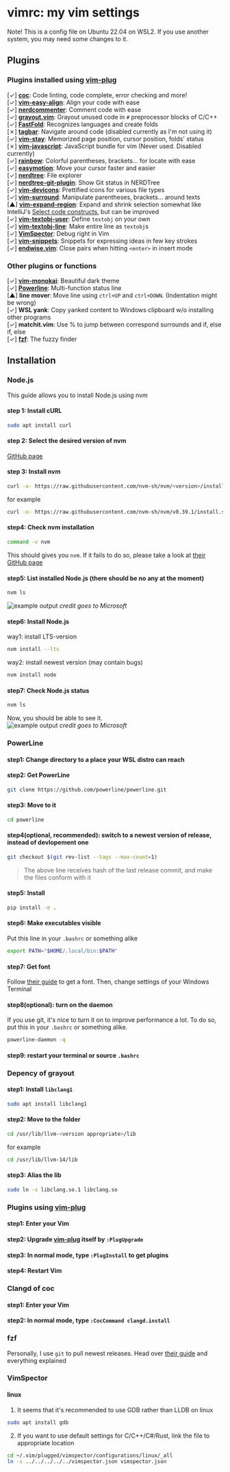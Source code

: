 # vimrc: my vim settings
Note! This is a config file on Ubuntu 22.04 on WSL2. If you use another system, you may need some changes to it.
## Plugins
### Plugins installed using [vim-plug](https://github.com/junegunn/vim-plug)
[✓] [**coc**](https://github.com/neoclide/coc.nvim): Code linting, code complete, error checking and more!  
[✓] [**vim-easy-align**](https://github.com/junegunn/vim-easy-align): Align your code with ease  
[✓] [**nerdcommenter**](https://github.com/preservim/nerdcommenter): Comment code with ease  
[✓] [**grayout.vim**](https://github.com/mphe/grayout.vim): Grayout unused code in `#` preprocessor blocks of C/C++  
[✓] [**FastFold**](https://github.com/Konfekt/FastFold): Recognizes languages and create folds  
[✗] [**tagbar**](https://github.com/preservim/tagbar): Navigate around code (disabled currently as I'm not using it)  
[✓] [**vim-stay**](https://github.com/zhimsel/vim-stay): Memorized page position, cursor position, folds' status  
[✗] [**vim-javascript**](https://github.com/pangloss/vim-javascript): JavaScript bundle for vim (Never used. Disabled currently)  
[✓] [**rainbow**](https://github.com/luochen1990/rainbow): Colorful parentheses, brackets... for locate with ease  
[✓] [**easymotion**](https://github.com/easymotion/vim-easymotion): Move your cursor faster and easier  
[✓] [**nerdtree**](https://github.com/preservim/nerdtree): File explorer  
[✓] [**nerdtree-git-plugin**](https://github.com/Xuyuanp/nerdtree-git-plugin): Show Git status in NERDTree  
[✓] [**vim-devicons**](https://github.com/ryanoasis/vim-devicons): Prettified icons for various file types  
[✓] [**vim-surround**](https://github.com/tpope/vim-surround): Manipulate parentheses, brackets... around texts  
[▲] [**vim-expand-region**](https://github.com/terryma/vim-expand-region): Expand and shrink selection somewhat like IntelliJ's [Select code constructs](https://www.jetbrains.com/help/idea/working-with-source-code.html#editor_code_selection), but can be improved  
[✓] [**vim-textobj-user**](https://github.com/kana/vim-textobj-user): Define `textobj` on your own  
[✓] [**vim-textobj-line**](https://github.com/kana/vim-textobj-line): Make entire line as `textobj`s  
[✓] [**VimSpector**](https://github.com/puremourning/vimspector): Debug right in Vim  
[✓] [**vim-snippets**](https://github.com/honza/vim-snippets): Snippets for expressing ideas in few key strokes  
[✓] [**endwise.vim**](https://github.com/tpope/vim-endwise): Close pairs when hitting `<enter>` in insert mode  
### Other plugins or functions
[✓] [**vim-monokai**](https://github.com/crusoexia/vim-monokai): Beautiful dark theme  
[✓] [**Powerline**](https://github.com/powerline/powerline): Multi-function status line  
[▲] **line mover**: Move line using `ctrl+UP` and `ctrl+DOWN`. (Indentation might be wrong)  
[✓] **WSL yank**: Copy yanked content to Windows clipboard w/o installing other programs  
[✓] **matchit.vim**: Use % to jump between correspond surrounds and if, else if, else  
[✓] [**fzf**](https://github.com/junegunn/fzf): The fuzzy finder  

## Installation
### Node.js
This guide allows you to install Node.js using nvm
#### step 1: Install cURL
```bash
sudo apt install curl
```
#### step 2: Select the desired version of nvm
[GitHub page](https://github.com/nvm-sh/nvm/releases)
#### step 3: Install nvm
```bash
curl -o- https://raw.githubusercontent.com/nvm-sh/nvm/<version>/install.sh | bash
```
for example
```bash
curl -o- https://raw.githubusercontent.com/nvm-sh/nvm/v0.39.1/install.sh | bash
```
#### step4: Check nvm installation
```bash
command -v nvm
```
This should gives you `nvm`. If it fails to do so, please take a look at [their GitHub page](https://github.com/nvm-sh/nvm)
#### step5: List installed Node.js (there should be no any at the moment)
```bash
nvm ls
```
![example output](https://docs.microsoft.com/zh-tw/windows/images/nvm-no-node.png)
*credit goes to Microsoft*
#### step6: Install Node.js
way1: install LTS-version
```bash
nvm install --lts
```
way2: install newest version (may contain bugs)
```bash
nvm install node
```
#### step7: Check Node.js status
```bash
nvm ls
```
Now, you should be able to see it.  
![example output](https://docs.microsoft.com/zh-tw/windows/images/nvm-node-installed.png)
*credit goes to Microsoft*

### PowerLine
#### step1: Change directory to a place your WSL distro can reach
#### step2: Get PowerLine
```bash
git clone https://github.com/powerline/powerline.git
```
#### step3: Move to it
```bash
cd powerline
```
#### step4(optional, recommended): switch to a newest version of release, instead of devlopement one
```bash
git checkout $(git rev-list --tags --max-count=1)
```
> The above line receives hash of the last release commit, and make the files conform with it
#### step5: Install
```bash
pip install -e .
```
#### step6: Make executables visible
Put this line in your `.bashrc` or something alike
```bash
export PATH="$HOME/.local/bin:$PATH"
```
#### step7: Get font
Follow [their guide](https://powerline.readthedocs.io/en/latest/installation.html#fonts-installation) to get a font. Then, change settings of your Windows Terminal
#### step8(optional): turn on the daemon
If you use git, it's nice to turn it on to improve performance a lot. To do so, put this in your `.bashrc` or something alike.
```bash
powerline-daemon -q
```
#### step9: restart your terminal or source `.bashrc`

### Depency of grayout
#### step1: Install `libclang1`
```bash
sudo apt install libclang1
```
#### step2: Move to the folder
```bash
cd /usr/lib/llvm-<version appropriate>/lib
```
for example
```bash
cd /usr/lib/llvm-14/lib
```
#### step3: Alias the lib
```bash
sudo ln -s libclang.so.1 libclang.so
```

### Plugins using [vim-plug](https://github.com/junegunn/vim-plug)
#### step1: Enter your Vim
#### step2: Upgrade [vim-plug](https://github.com/junegunn/vim-plug) itself by `:PlugUpgrade`
#### step3: In normal mode, type `:PlugInstall` to get plugins
#### step4: Restart Vim

### Clangd of coc
#### step1: Enter your Vim
#### step2: In normal mode, type `:CocCommand clangd.install`

### fzf
Personally, I use `git` to pull newest releases. Head over [their guide](https://github.com/junegunn/fzf#using-git) and everything explained

### VimSpector
#### linux
1. It seems that it's recommended to use GDB rather than LLDB on linux
```sh
sudo apt install gdb
```
2. If you want to use default settings for C/C++/C#/Rust, link the file to appropriate location
```sh
cd ~/.vim/plugged/vimspector/configurations/linux/_all
ln -s ../../../../../vimspector.json vimspector.json
```
